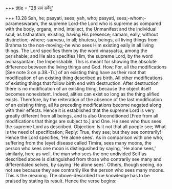 +++
title = "28 समं सर्वेषु"

+++
13.28 Sah, he; pasyati, sees; yah, who; pasyati,
sees;-whom;-parameswaram, the supreme Lord-the Lord who is supreme as
compared with the body, organs, mind, intellect, the Unmanifest and the
individual soul; as tisthantam, existing, having His presence; samam,
eally, without distinction;-where;-sarvesu, in all; bhutesu, beings, all
living things from Brahma to the non-moving;-he who sees Him existing
eally in all living things. The Lord specifies them by the word
vinasyatsu, among the perishable; and He also specifies Him, the supreme
Lord, by the word avinasyantam, the Imperishable. This is meant for
showing the absolute difference between the living things and God. How;
For, all the modifications \[See note 3 on p.38.-Tr.\] of an existing
thing have as their root that modification of an existing thing
described as birth. All other modifications of existing things that
follow birth end with destruction. After destruction there is no
modification of an existing thing, because the object itself becomes
nonexistent. Indeed, alities can exist so long as the thing alified
exists. Therefore, by the reiteration of the absence of the last
modification of an existing thing, all its preceding modifications
become negated along with their effects. Hence it is established that
the supreme Lord is very greatly different from all beings, and is also
Unconditioned \[Free from all modifications that things are subject
to.\] and One. He sees who thus sees the supreme Lord as described.
Objection: Is it not that all poeple see; What is the need of
specification; Reply: True, they see; but they see contrarily! Hence the
Lord specifies, 'He alone sees'. As in comparison with one who,
suffering from the (eye) disease called Timira, sees many moons, the
person who sees one moon is distingusihed by saying, 'He alone sees,'
similarly, here as well, the man who sees the one undivided Self as
described above is distinguished from those who contrarily see many and
differentiated selves, by saying 'He alone sees'. Others, though seeing,
do not see because they see contrarily like the person who sees many
moons. This is the meaning. The obove-described true knowledge has to be
praised by stating its result. Hence the verse begins:
